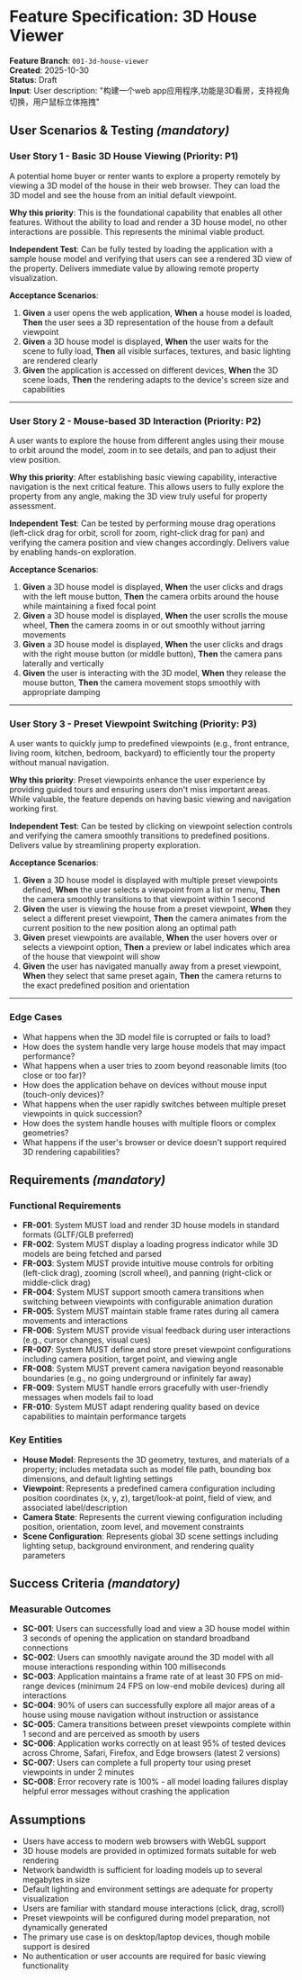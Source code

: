 # Feature Specification: 3D House Viewer

**Feature Branch**: `001-3d-house-viewer`  
**Created**: 2025-10-30  
**Status**: Draft  
**Input**: User description: "构建一个web app应用程序,功能是3D看房，支持视角切换，用户鼠标立体拖拽"

## User Scenarios & Testing *(mandatory)*

### User Story 1 - Basic 3D House Viewing (Priority: P1)

A potential home buyer or renter wants to explore a property remotely by viewing a 3D model of the house in their web browser. They can load the 3D model and see the house from an initial default viewpoint.

**Why this priority**: This is the foundational capability that enables all other features. Without the ability to load and render a 3D house model, no other interactions are possible. This represents the minimal viable product.

**Independent Test**: Can be fully tested by loading the application with a sample house model and verifying that users can see a rendered 3D view of the property. Delivers immediate value by allowing remote property visualization.

**Acceptance Scenarios**:

1. **Given** a user opens the web application, **When** a house model is loaded, **Then** the user sees a 3D representation of the house from a default viewpoint
2. **Given** a 3D house model is displayed, **When** the user waits for the scene to fully load, **Then** all visible surfaces, textures, and basic lighting are rendered clearly
3. **Given** the application is accessed on different devices, **When** the 3D scene loads, **Then** the rendering adapts to the device's screen size and capabilities

---

### User Story 2 - Mouse-based 3D Interaction (Priority: P2)

A user wants to explore the house from different angles using their mouse to orbit around the model, zoom in to see details, and pan to adjust their view position.

**Why this priority**: After establishing basic viewing capability, interactive navigation is the next critical feature. This allows users to fully explore the property from any angle, making the 3D view truly useful for property assessment.

**Independent Test**: Can be tested by performing mouse drag operations (left-click drag for orbit, scroll for zoom, right-click drag for pan) and verifying the camera position and view changes accordingly. Delivers value by enabling hands-on exploration.

**Acceptance Scenarios**:

1. **Given** a 3D house model is displayed, **When** the user clicks and drags with the left mouse button, **Then** the camera orbits around the house while maintaining a fixed focal point
2. **Given** a 3D house model is displayed, **When** the user scrolls the mouse wheel, **Then** the camera zooms in or out smoothly without jarring movements
3. **Given** a 3D house model is displayed, **When** the user clicks and drags with the right mouse button (or middle button), **Then** the camera pans laterally and vertically
4. **Given** the user is interacting with the 3D model, **When** they release the mouse button, **Then** the camera movement stops smoothly with appropriate damping

---

### User Story 3 - Preset Viewpoint Switching (Priority: P3)

A user wants to quickly jump to predefined viewpoints (e.g., front entrance, living room, kitchen, bedroom, backyard) to efficiently tour the property without manual navigation.

**Why this priority**: Preset viewpoints enhance the user experience by providing guided tours and ensuring users don't miss important areas. While valuable, the feature depends on having basic viewing and navigation working first.

**Independent Test**: Can be tested by clicking on viewpoint selection controls and verifying the camera smoothly transitions to predefined positions. Delivers value by streamlining property exploration.

**Acceptance Scenarios**:

1. **Given** a 3D house model is displayed with multiple preset viewpoints defined, **When** the user selects a viewpoint from a list or menu, **Then** the camera smoothly transitions to that viewpoint within 1 second
2. **Given** the user is viewing the house from a preset viewpoint, **When** they select a different preset viewpoint, **Then** the camera animates from the current position to the new position along an optimal path
3. **Given** preset viewpoints are available, **When** the user hovers over or selects a viewpoint option, **Then** a preview or label indicates which area of the house that viewpoint will show
4. **Given** the user has navigated manually away from a preset viewpoint, **When** they select that same preset again, **Then** the camera returns to the exact predefined position and orientation

---

### Edge Cases

- What happens when the 3D model file is corrupted or fails to load?
- How does the system handle very large house models that may impact performance?
- What happens when a user tries to zoom beyond reasonable limits (too close or too far)?
- How does the application behave on devices without mouse input (touch-only devices)?
- What happens when the user rapidly switches between multiple preset viewpoints in quick succession?
- How does the system handle houses with multiple floors or complex geometries?
- What happens if the user's browser or device doesn't support required 3D rendering capabilities?

## Requirements *(mandatory)*

### Functional Requirements

- **FR-001**: System MUST load and render 3D house models in standard formats (GLTF/GLB preferred)
- **FR-002**: System MUST display a loading progress indicator while 3D models are being fetched and parsed
- **FR-003**: System MUST provide intuitive mouse controls for orbiting (left-click drag), zooming (scroll wheel), and panning (right-click or middle-click drag)
- **FR-004**: System MUST support smooth camera transitions when switching between viewpoints with configurable animation duration
- **FR-005**: System MUST maintain stable frame rates during all camera movements and interactions
- **FR-006**: System MUST provide visual feedback during user interactions (e.g., cursor changes, visual cues)
- **FR-007**: System MUST define and store preset viewpoint configurations including camera position, target point, and viewing angle
- **FR-008**: System MUST prevent camera navigation beyond reasonable boundaries (e.g., no going underground or infinitely far away)
- **FR-009**: System MUST handle errors gracefully with user-friendly messages when models fail to load
- **FR-010**: System MUST adapt rendering quality based on device capabilities to maintain performance targets

### Key Entities

- **House Model**: Represents the 3D geometry, textures, and materials of a property; includes metadata such as model file path, bounding box dimensions, and default lighting settings
- **Viewpoint**: Represents a predefined camera configuration including position coordinates (x, y, z), target/look-at point, field of view, and associated label/description
- **Camera State**: Represents the current viewing configuration including position, orientation, zoom level, and movement constraints
- **Scene Configuration**: Represents global 3D scene settings including lighting setup, background environment, and rendering quality parameters

## Success Criteria *(mandatory)*

### Measurable Outcomes

- **SC-001**: Users can successfully load and view a 3D house model within 3 seconds of opening the application on standard broadband connections
- **SC-002**: Users can smoothly navigate around the 3D model with all mouse interactions responding within 100 milliseconds
- **SC-003**: Application maintains a frame rate of at least 30 FPS on mid-range devices (minimum 24 FPS on low-end mobile devices) during all interactions
- **SC-004**: 90% of users can successfully explore all major areas of a house using mouse navigation without instruction or assistance
- **SC-005**: Camera transitions between preset viewpoints complete within 1 second and are perceived as smooth by users
- **SC-006**: Application works correctly on at least 95% of tested devices across Chrome, Safari, Firefox, and Edge browsers (latest 2 versions)
- **SC-007**: Users can complete a full property tour using preset viewpoints in under 2 minutes
- **SC-008**: Error recovery rate is 100% - all model loading failures display helpful error messages without crashing the application

## Assumptions

- Users have access to modern web browsers with WebGL support
- 3D house models are provided in optimized formats suitable for web rendering
- Network bandwidth is sufficient for loading models up to several megabytes in size
- Default lighting and environment settings are adequate for property visualization
- Users are familiar with standard mouse interactions (click, drag, scroll)
- Preset viewpoints will be configured during model preparation, not dynamically generated
- The primary use case is on desktop/laptop devices, though mobile support is desired
- No authentication or user accounts are required for basic viewing functionality
